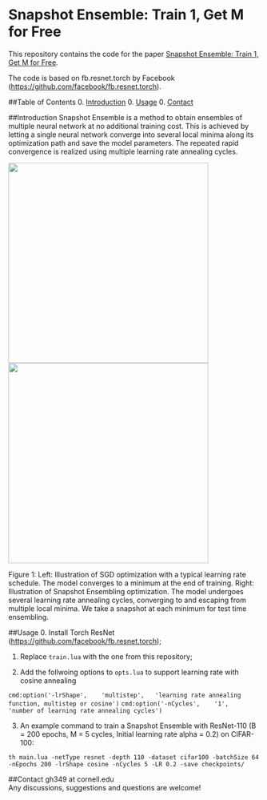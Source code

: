 # Snapshot Ensemble: Train 1, Get M for Free
This repository contains the code for the paper [Snapshot Ensemble: Train 1, Get M for Free](http://openreview.net/pdf?id=BJYwwY9ll). 


The code is based on fb.resnet.torch by Facebook (https://github.com/facebook/fb.resnet.torch).


##Table of Contents
0. [Introduction](#intro)
0. [Usage](#usage)
0. [Contact](#contact)

##Introduction
Snapshot Ensemble is a method to obtain ensembles of multiple neural network at no additional training cost. This is achieved by letting a single neural network converge into several local minima along its optimization path and save the model parameters. The repeated rapid convergence is realized using multiple learning rate annealing cycles.

<img src="https://cloud.githubusercontent.com/assets/16090466/20042608/2e5e7c2e-a44b-11e6-8c1b-99e2532011bc.png" width="400"><img src="https://cloud.githubusercontent.com/assets/16090466/20042610/3308fbf0-a44b-11e6-9657-d577be3a0b08.png" width="400">

Figure 1: Left: Illustration of SGD optimization with a typical learning rate schedule. The model converges
to a minimum at the end of training. Right: Illustration of Snapshot Ensembling optimization. The model
undergoes several learning rate annealing cycles, converging to and escaping from multiple local minima. We
take a snapshot at each minimum for test time ensembling.

##Usage 
0. Install Torch ResNet (https://github.com/facebook/fb.resnet.torch);
1. Replace ```train.lua``` with the one from this repository;

2. Add the follwoing options to ```opts.lua``` to support learning rate with cosine annealing

  ```cmd:option('-lrShape',    'multistep',   'learning rate annealing function, multistep or cosine')```
  ```cmd:option('-nCycles',    '1',           'number of learning rate annealing cycles')```
  
3. An example command to train a Snapshot Ensemble with ResNet-110 (B = 200 epochs, M = 5 cycles, Initial learning rate alpha = 0.2) on CIFAR-100:

```th main.lua -netType resnet -depth 110 -dataset cifar100 -batchSize 64 -nEpochs 200 -lrShape cosine -nCycles 5 -LR 0.2 -save checkpoints/```


##Contact
gh349 at cornell.edu   
Any discussions, suggestions and questions are welcome!


